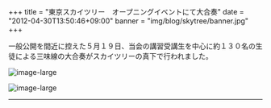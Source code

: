 +++
title = "東京スカイツリー　オープニングイベントにて大合奏"
date = "2012-04-30T13:50:46+09:00"
banner = "img/blog/skytree/banner.jpg"
+++

一般公開を間近に控えた５月１９日、当会の講習受講生を中心に約１３０名の生徒による三味線の大合奏がスカイツリーの真下で行われました。

![image-large](/img/blog/skytree/photo1.jpg)

![image-large](/img/blog/skytree/photo2.jpg)

---